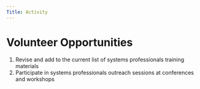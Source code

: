 ```yaml
---
Title: Activity
---
```


# Volunteer Opportunities

1. Revise and add to the current list of systems professionals training materials
2. Participate in systems professionals outreach sessions at conferences and workshops

